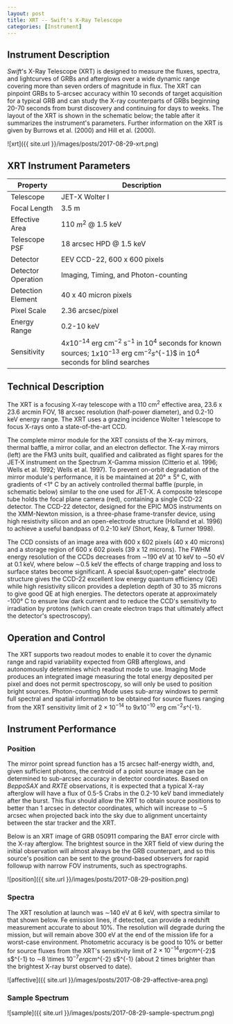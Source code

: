```yaml
---
layout: post
title: XRT -- Swift's X-Ray Telescope
categories: [Instrument]
---
```


## Instrument Description
*Swift*'s X-Ray Telescope (XRT) is designed to measure the fluxes, spectra, and lightcurves of GRBs and afterglows over a wide dynamic range covering more than seven orders of magnitude in flux. The XRT can pinpoint GRBs to 5-arcsec accuracy within 10 seconds of target acquisition for a typical GRB and can study the X-ray counterparts of GRBs beginning 20-70 seconds from burst discovery and continuing for days to weeks. The layout of the XRT is shown in the schematic below; the table after it summarizes the instrument's parameters. Further information on the XRT is given by Burrows et al. (2000) and Hill et al. (2000).

![xrt]({{ site.url }}/images/posts/2017-08-29-xrt.png)

## XRT Instrument Parameters

|Property|Description|
|--------|-----------|
|Telescope|	JET-X Wolter I|
|Focal Length	 | 3.5 m |
|Effective Area	| 110 $m^2$ @ 1.5 keV |
|Telescope PSF	| 18 arcsec HPD @ 1.5 keV |
|Detector |	EEV CCD-22, 600 x 600 pixels |
|Detector Operation	| Imaging, Timing, and Photon-counting|
|Detection Element	| 40 x 40 micron pixels|
|Pixel Scale	| 2.36 arcsec/pixel |
|Energy Range	 | 0.2-10 keV|
|Sensitivity	| $4 x 10^{-14}$ erg cm$^{-2}$ s$^{-1}$ in $10^4$ seconds for known sources; $1 x 10^{-13}$ erg cm$^{-2} s$^{-1}$ in $10^4$ seconds for blind searches|


## Technical Description
The XRT is a focusing X-ray telescope with a 110 cm$^2$ effective area, 23.6 x 23.6 arcmin FOV, 18 arcsec resolution (half-power diameter), and 0.2-10 keV energy range. The XRT uses a grazing incidence Wolter 1 telescope to focus X-rays onto a state-of-the-art CCD.

The complete mirror module for the XRT consists of the X-ray mirrors, thermal baffle, a mirror collar, and an electron deflector. The X-ray mirrors (left) are the FM3 units built, qualified and calibrated as flight spares for the JET-X instrument on the Spectrum X-Gamma mission (Citterio et al. 1996; Wells et al. 1992; Wells et al. 1997). To prevent on-orbit degradation of the mirror module's performance, it is be maintained at 20° ± 5° C, with gradients of <1° C by an actively controlled thermal baffle (purple, in schematic below) similar to the one used for JET-X. A composite telescope tube holds the focal plane camera (red), containing a single CCD-22 detector. The CCD-22 detector, designed for the EPIC MOS instruments on the XMM-Newton mission, is a three-phase frame-transfer device, using high resistivity silicon and an open-electrode structure (Holland et al. 1996) to achieve a useful bandpass of 0.2-10 keV (Short, Keay, & Turner 1998).

The CCD consists of an image area with 600 x 602 pixels (40 x 40 microns) and a storage region of 600 x 602 pixels (39 x 12 microns). The FWHM energy resolution of the CCDs decreases from ∼190 eV at 10 keV to ∼50 eV at 0.1 keV, where below ∼0.5 keV the effects of charge trapping and loss to surface states become significant. A special &suot;open-gate" electrode structure gives the CCD-22 excellent low energy quantum efficiency (QE) while high resistivity silicon provides a depletion depth of 30 to 35 microns to give good QE at high energies. The detectors operate at approximately -100° C to ensure low dark current and to reduce the CCD's sensitivity to irradiation by protons (which can create electron traps that ultimately affect the detector's spectroscopy).

## Operation and Control
The XRT supports two readout modes to enable it to cover the dynamic range and rapid variability expected from GRB afterglows, and autonomously determines which readout mode to use. Imaging Mode produces an integrated image measuring the total energy deposited per pixel and does not permit spectroscopy, so will only be used to position bright sources. Photon-counting Mode uses sub-array windows to permit full spectral and spatial information to be obtained for source fluxes ranging from the XRT sensitivity limit of $2 \times 10^{-14}$ to $9 x 10^{-10}$ erg cm$^{-2} s$^{-1}.

## Instrument Performance
### Position
The mirror point spread function has a 15 arcsec half-energy width, and, given sufficient photons, the centroid of a point source image can be determined to sub-arcsec accuracy in detector coordinates. Based on *BeppoSAX* and *RXTE* observations, it is expected that a typical X-ray afterglow will have a flux of 0.5-5 Crabs in the 0.2-10 keV band immediately after the burst. This flux should allow the XRT to obtain source positions to better than 1 arcsec in detector coordinates, which will increase to ∼5 arcsec when projected back into the sky due to alignment uncertainty between the star tracker and the XRT.

Below is an XRT image of GRB 050911 comparing the BAT error circle with the X-ray afterglow. The brightest source in the XRT field of view during the initial observation will almost always be the GRB counterpart, and so this source's position can be sent to the ground-based observers for rapid followup with narrow FOV instruments, such as spectrographs.

![position]({{ site.url }}/images/posts/2017-08-29-position.png)

### Spectra
The XRT resolution at launch was ∼140 eV at 6 keV, with spectra similar to that shown below. Fe emission lines, if detected, can provide a redshift measurement accurate to about 10%. The resolution will degrade during the mission, but will remain above 300 eV at the end of the mission life for a worst-case environment. Photometric accuracy is be good to 10% or better for source fluxes from the XRT's sensitivity limit of $2 \times 10^{-14} erg cm$^{-2}$ s$^{-1} to $\sim$8 \times $10^{-7} erg cm$^{-2} s$^{-1} (about 2 times brighter than the brightest X-ray burst observed to date).

![affective]({{ site.url }}/images/posts/2017-08-29-affective-area.png)

### Sample Spectrum

![sample]({{ site.url }}/images/posts/2017-08-29-sample-spectrum.png)
